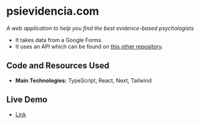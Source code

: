 # psievidencia.com

_A web application to help you find the best evidence-based psychologists_

- It takes data from a Google Forms.
- It uses an API which can be found on [this other repository](https://github.com/francosbenitez/psievidencia-backend).

## Code and Resources Used

- **Main Technologies:** TypeScript, React, Next, Tailwind

## Live Demo

- <a href="https://psievidencia.com" target="_blank">Link</a>
